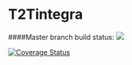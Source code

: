 # T2Tintegra
####Master branch build status: 
![](https://travis-ci.org/rpsaavedra/T2Tintegra.svg?branch=master)

[![Coverage Status](https://coveralls.io/repos/github/rpsaavedra/T2Tintegra/badge.svg?branch=master)](https://coveralls.io/github/rpsaavedra/T2Tintegra?branch=master)
